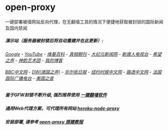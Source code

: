 # open-proxy
一键部署被墙网站反向代理，在无翻墙工具的情况下便捷地获取被封锁的国际新闻及国内禁闻

#####  演示站（服务器被封锁后将自动重建并在此更新）:
######  [Google](http://149.28.195.174:8888/search?q=425事件) - [YouTube](https://nogfw.the-youtube.win) - [维基百科](http://149.28.195.174:8100/wiki/喬高-麥塔斯調查報告) - [真相期刊](http://149.28.195.174:8300/display.aspx?category_id=3&zhuanti_id=2) - [大纪元新闻网](http://149.28.195.174:10080) - [新唐人电视台](http://149.28.195.174:8000) - [希望之声](http://149.28.195.174:8200) - [神韵艺术团](http://149.28.195.174:8000/xtr/gb/prog673.html) - [我的博客](http://149.28.195.174:10000/)<br/> <br/> [BBC中文网](http://149.28.195.174:9100/zhongwen) - [DW(德国之声)](http://149.28.195.174:9200/zh/在线报导/s-9058?&zhongwen=simp) - [华尔街日报](http://149.28.195.174:9300) - [纽约时报中文网](http://149.28.195.174:9400) - [路透中文网](http://149.28.195.174:9500/) - [法国国际广播电台](http://149.28.195.174:9600/) - [美国之音](http://149.28.195.174:9700/) 

##### 鉴于GFW封锁不断升级, 强烈推荐使用 [一键翻墙软件](https://github.com/gfw-breaker/nogfw/blob/master/README.md) 

##### 通用Web代理方案，可代理所有网站 [heroku-node-proxy](https://github.com/gfw-breaker/heroku-node-proxy#--end--) 

##### 安装部署, 请参考 [open-proxy 搭建教程](https://github.com/gfw-breaker/open-proxy/wiki#open-proxy-%E6%90%AD%E5%BB%BA%E6%95%99%E7%A8%8B)

